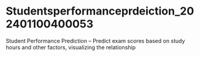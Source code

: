 # Studentsperformanceprdeiction_202401100400053
 Student Performance Prediction – Predict exam scores based on study hours and other  factors, visualizing the relationship
